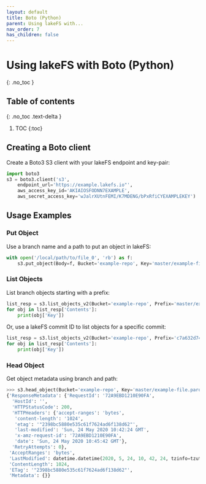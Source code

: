 ```yaml
---
layout: default
title: Boto (Python)
parent: Using lakeFS with...
nav_order: 7
has_children: false
---
```


# Using lakeFS with Boto (Python)
{: .no_toc }

## Table of contents
{: .no_toc .text-delta }

1. TOC
{:toc}

## Creating a Boto client

Create a Boto3 S3 client with your lakeFS endpoint and key-pair:
```python
import boto3
s3 = boto3.client('s3',
    endpoint_url='https://example.lakefs.io"',
    aws_access_key_id='AKIAIOSFODNN7EXAMPLE',
    aws_secret_access_key='wJalrXUtnFEMI/K7MDENG/bPxRfiCYEXAMPLEKEY')
```


## Usage Examples

### Put Object
Use a branch name and a path to put an object in lakeFS:

```python
with open('/local/path/to/file_0', 'rb') as f:
    s3.put_object(Body=f, Bucket='example-repo', Key='master/example-file.parquet')
```

### List Objects

List branch objects starting with a prefix:
 
```python
list_resp = s3.list_objects_v2(Bucket='example-repo', Prefix='master/example-prefix')
for obj in list_resp['Contents']:
    print(obj['Key'])
```

Or, use a lakeFS commit ID to list objects for a specific commit:
 
```python
list_resp = s3.list_objects_v2(Bucket='example-repo', Prefix='c7a632d74f/example-prefix')
for obj in list_resp['Contents']:
    print(obj['Key'])
```

### Head Object
Get object metadata using branch and path:
```python
>>> s3.head_object(Bucket='example-repo', Key='master/example-file.parquet')
{'ResponseMetadata': {'RequestId': '72A9EBD1210E90FA',
  'HostId': '',
  'HTTPStatusCode': 200,
  'HTTPHeaders': {'accept-ranges': 'bytes',
   'content-length': '1024',
   'etag': '"2398bc5880e535c61f7624ad6f138d62"',
   'last-modified': 'Sun, 24 May 2020 10:42:24 GMT',
   'x-amz-request-id': '72A9EBD1210E90FA',
   'date': 'Sun, 24 May 2020 10:45:42 GMT'},
  'RetryAttempts': 0},
 'AcceptRanges': 'bytes',
 'LastModified': datetime.datetime(2020, 5, 24, 10, 42, 24, tzinfo=tzutc()),
 'ContentLength': 1024,
 'ETag': '"2398bc5880e535c61f7624ad6f138d62"',
 'Metadata': {}}
``` 
